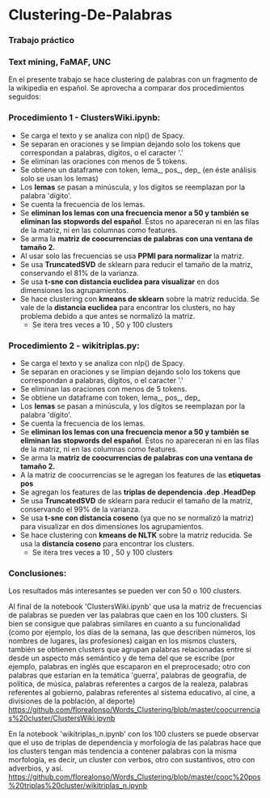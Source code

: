 # Clustering-De-Palabras

### Trabajo práctico
### Text mining, FaMAF, UNC

En el presente trabajo se hace clustering de palabras con un fragmento de la wikipedia en español.
Se aprovecha a comparar dos procedimientos seguidos:

### Procedimiento 1 - ClustersWiki.ipynb:

* Se carga el texto y se analiza con nlp() de Spacy.
* Se separan en oraciones y se limpian dejando solo los tokens que correspondan a palabras, dígitos, o el caracter '.'
* Se eliminan las oraciones con menos de 5 tokens.
* Se obtiene un dataframe con token, lema_, pos_, dep_ (en éste análisis solo se usan los lemas)
* Los __lemas__ se pasan a minúscula, y los dígitos se reemplazan por la palabra 'dígito'.
* Se cuenta la frecuencia de los lemas.
* Se __eliminan los lemas con una frecuencia menor a 50 y también se eliminan las stopwords del español__. Éstos no apareceran ni en las filas de la matriz, ni en las columnas como features.
* Se arma la __matriz de coocurrencias de palabras con una ventana de tamaño 2.__
* Al usar solo las frecuencias se usa __PPMI para normalizar__ la matriz.
* Se usa __TruncatedSVD__ de sklearn para reducir el tamaño de la matriz, conservando el 81% de la varianza.
* Se usa __t-sne con distancia euclidea para visualizar__ en dos dimensiones los agrupamientos.
* Se hace clustering con __kmeans de sklearn__ sobre la matriz reducida. Se vale de la __distancia euclidea__ para encontrar los clusters, no hay problema debido a que antes se normalizó la matriz.
  * Se itera tres veces a 10 , 50 y 100 clusters
  
### Procedimiento 2 - wikitriplas.py:

* Se carga el texto y se analiza con nlp() de Spacy.
* Se separan en oraciones y se limpian dejando solo los tokens que correspondan a palabras, dígitos, o el caracter '.'
* Se eliminan las oraciones con menos de 5 tokens.
* Se obtiene un dataframe con token, lema_, pos_, dep_
* Los __lemas__ se pasan a minúscula, y los dígitos se reemplazan por la palabra 'dígito'.
* Se cuenta la frecuencia de los lemas.
* Se __eliminan los lemas con una frecuencia menor a 50 y también se eliminan las stopwords del español__. Éstos no apareceran ni en las filas de la matriz, ni en las columnas como features.
* Se arma la __matriz de coocurrencias de palabras con una ventana de tamaño 2.__
* A la matriz de coocurrencias se le agregan los features de las __etiquetas pos__
* Se agregan los features de las __triplas de dependencia .dep .HeadDep__
* Se usa __TruncatedSVD__ de sklearn para reducir el tamaño de la matriz, conservando el 99% de la varianza.
* Se usa __t-sne con distancia coseno__ (ya que no se normalizó la matriz) para visualizar en dos dimensiones los agrupamientos.
* Se hace clustering con __kmeans de NLTK__ sobre la matriz reducida. Se usa la __distancia coseno__ para encontrar los clusters.
  * Se itera tres veces a 10 , 50 y 100 clusters
  
  
### Conclusiones: 

Los resultados más interesantes se pueden ver con 50 o 100 clusters. 

Al final de la notebook 'ClustersWiki.ipynb' que usa la matriz de frecuencias de palabras se pueden ver las palabras que caen en los 100 clusters. Si bien se consigue que palabras similares en cuanto a su funcionalidad (como por ejemplo, los días de la semana, las que describen números, los nombres de lugares, las profesiones) caigan en los mismos clusters, también se obtienen clusters que agrupan palabras relacionadas entre sí desde un aspecto más semántico y de tema del que se escribe (por ejemplo, palabras en inglés que escaparon en el preprocesado; otro con palabras que estarían en la temática 'guerra', palabras de geografía, de política, de música, palabras referentes a cargos de la realeza, palabras referentes al gobierno, palabras referentes al sistema educativo, al cine, a divisiones de la población, al deporte)
https://github.com/florealonso/Words_Clustering/blob/master/coocurrencias%20cluster/ClustersWiki.ipynb

En la notebook 'wikitriplas_n.ipynb' con los 100 clusters se puede observar que el uso de triplas de dependencia y morfología de las palabras hace que los clusters tengan más tendencia a contener palabras con la misma morfología, es decir, un cluster con verbos, otro con sustantivos, otro con adverbios, y así. https://github.com/florealonso/Words_Clustering/blob/master/cooc%20pos%20triplas%20cluster/wikitriplas_n.ipynb
